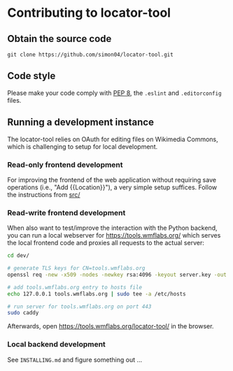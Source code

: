 Contributing to locator-tool
============================

## Obtain the source code

```
git clone https://github.com/simon04/locator-tool.git
```

## Code style

Please make your code comply with [PEP 8](https://www.python.org/dev/peps/pep-0008/), the `.eslint` and `.editorconfig` files.

## Running a development instance

The locator-tool relies on OAuth for editing files on Wikimedia Commons, which is challenging to setup for local development.

### Read-only frontend development

For improving the frontend of the web application without requiring save operations (i.e., "Add {{Location}}"), a very simple setup suffices. Follow the instructions from [src/](https://github.com/simon04/locator-tool/tree/master/app#readme)

### Read-write frontend development

When also want to test/improve the interaction with the Python backend, you can run a local webserver for https://tools.wmflabs.org/ which serves the local frontend code and proxies all requests to the actual server:

```sh
cd dev/

# generate TLS keys for CN=tools.wmflabs.org
openssl req -new -x509 -nodes -newkey rsa:4096 -keyout server.key -out server.crt

# add tools.wmflabs.org entry to hosts file
echo 127.0.0.1 tools.wmflabs.org | sudo tee -a /etc/hosts

# run server for tools.wmflabs.org on port 443
sudo caddy
```

Afterwards, open https://tools.wmflabs.org/locator-tool/ in the browser.

### Local backend development

See `INSTALLING.md` and figure something out …

